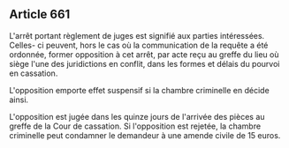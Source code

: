 Article 661
----
L'arrêt portant règlement de juges est signifié aux parties intéressées. Celles-
ci peuvent, hors le cas où la communication de la requête a été ordonnée, former
opposition à cet arrêt, par acte reçu au greffe du lieu où siège l'une des
juridictions en conflit, dans les formes et délais du pourvoi en cassation.

L'opposition emporte effet suspensif si la chambre criminelle en décide ainsi.

L'opposition est jugée dans les quinze jours de l'arrivée des pièces au greffe
de la Cour de cassation. Si l'opposition est rejetée, la chambre criminelle peut
condamner le demandeur à une amende civile de 15 euros.
